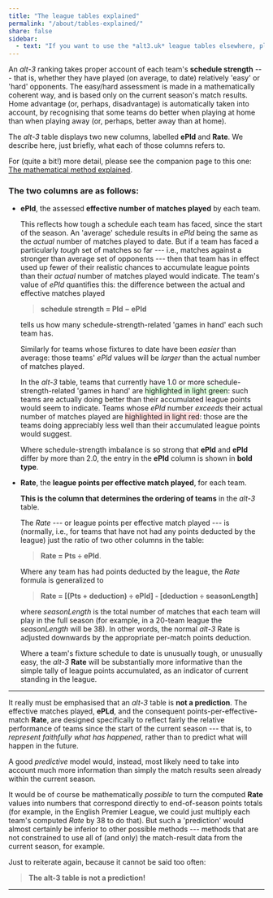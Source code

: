 ```yaml
---
title: "The league tables explained"
permalink: "/about/tables-explained/"
share: false
sidebar:
  - text: "If you want to use the *alt3.uk* league tables elsewhere, please be sure to read the [License and Disclaimer](/about/license) page first."
---
```


An *alt-3* ranking takes proper account of each team's **schedule strength** ---
that is, whether they have played (on average, to date) relatively 'easy' or
'hard' opponents. The easy/hard assessment is made in a mathematically coherent way, and is based only on the current season's match results. Home advantage (or, perhaps, disadvantage) is automatically taken into account, by recognising that some teams do better when playing at home than when playing away (or, perhaps, better away than at home).

The *alt-3* table displays two new columns, labelled **ePld** and **Rate**.
We describe here, just briefly,
what each of those columns refers to.

For (quite a bit!) more detail, 
please see the companion page to this one:
    [The mathematical method explained](../the-maths/).

### The two columns are as follows:

- **ePld**, the assessed **effective number of matches played** by each team.

  This
  reflects how tough a schedule each team has faced, since the start
  of the season.  An 'average' schedule results in _ePld_ being the same as the
  _actual_ number of matches played to date.  But if a team has faced a
  particularly _tough_ set of matches so far --- i.e., matches against a
  stronger than
  average set of opponents
  --- then that team has in effect used up fewer of their realistic chances to
  accumulate
  league points than their _actual_ number of matches played would indicate.  The
  team's value of _ePld_ quantifies this: the difference between the
  actual and effective matches played
  > **schedule strength = Pld &minus; ePld**

  tells us how many schedule-strength-related
  'games in hand' each such team has.

  Similarly for teams whose fixtures
  to date have been _easier_ than average: those teams'
  _ePld_ values will be _larger_
  than the actual number of matches played.

  In the _alt-3_ table, teams that currently have
  1.0 or more schedule-strength-related
  'games in hand' are <span style="background-color:#ddffdd;">highlighted in light green</span>: such teams are actually doing
  better than their accumulated league points would seem to indicate.
  Teams whose _ePld_ number _exceeds_ their actual number of matches played
  are <span style="background-color:#ffdddd;">highlighted in light red</span>: those are the teams doing appreciably less well than
  their accumulated league points would suggest.

  Where schedule-strength imbalance is so strong that
		**ePld** and **ePld** differ by more than 2.0, the
		entry in the **ePld** column is shown in **bold type**.  

- **Rate**, the **league points per effective match played**, for each team.

  **This is the column that determines the ordering of teams** in the _alt-3_ table.

  The _Rate_ --- or league points per effective match played ---
  is (normally, i.e., for teams that have not had any points deducted by the league)
  just the ratio of two other columns in the table:
  > **Rate = Pts &#247; ePld**.

  Where any team has had points deducted by the league, the _Rate_ formula is
  generalized to
  > **Rate = [(Pts + deduction) &#247; ePld] - [deduction &#247; seasonLength]**
  
  where _seasonLength_ is the total number of matches that each team will play
  in the full season (for example, in a 20-team league the _seasonLength_ will be 38).
  In other words, the normal _alt-3_ Rate is adjusted downwards by the appropriate 
  per-match points deduction.
  
  Where a team's fixture schedule to date is unusually tough, or unusually easy,
  the _alt-3_ **Rate** will be substantially more informative than the
  simple tally of league points accumulated, as an indicator of current
  standing in the league.
  
  

-----

It really must be emphasised that an *alt-3* table is **not a prediction**.
The effective matches played, **ePLd**,
    and the consequent points-per-effective-match **Rate**, are
    designed specifically to reflect fairly the relative performance
    of teams since the start of the current season --- that is, to
    _represent faithfully what has happened_,
    rather than to predict 
    what will happen in the future.

A good *predictive* model would, instead,
most likely need to take into account much more information than
simply the match results seen already within the current season.

It would be of course be mathematically _possible_ to turn
    the computed **Rate** values into numbers that correspond directly to
    end-of-season points totals (for example, in the English Premier League,
    we could just multiply each team's
    computed _Rate_ by 38 to do that).  But such a 'prediction'
    would almost certainly be inferior to other possible methods ---
    methods that are not constrained to use all of (and only)
    the match-result data from
    the current season, for example.

Just to reiterate again, because it cannot be said too often:

> **The alt-3 table is not a prediction!**
          
-----


       






